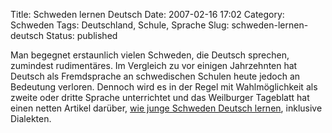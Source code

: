 Title: Schweden lernen Deutsch
Date: 2007-02-16 17:02
Category: Schweden
Tags: Deutschland, Schule, Sprache
Slug: schweden-lernen-deutsch
Status: published

Man begegnet erstaunlich vielen Schweden, die Deutsch sprechen,
zumindest rudimentäres. Im Vergleich zu vor einigen Jahrzehnten hat
Deutsch als Fremdsprache an schwedischen Schulen heute jedoch an
Bedeutung verloren. Dennoch wird es in der Regel mit Wahlmöglichkeit als
zweite oder dritte Sprache unterrichtet und das Weilburger Tageblatt hat
einen netten Artikel darüber, [wie junge Schweden Deutsch
lernen](http://www.weilburger-tageblatt.de/main.php?ses_viewmode=37&dir=1&content_id=295974),
inklusive Dialekten.

